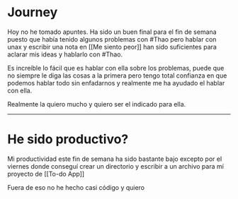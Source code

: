 # Journey 

Hoy no he tomado apuntes. Ha sido un buen final para el fin de semana puesto que había tenido algunos problemas con #Thao  pero hablar con unax y escribir una nota en [[Me siento peor]] han sido suficientes para aclarar mis ideas y hablarlo con #Thao. 

Es increíble lo fácil que es hablar con ella sobre los problemas, puede que no siempre le diga las cosas a la primera pero tengo total confianza en que podemos hablar todo sin enfadarnos y realmente me ha ayudado el hablar con ella. 

Realmente la quiero mucho y quiero ser el indicado para ella.

---
# He sido productivo?

Mi productividad este fin de semana ha sido bastante bajo excepto por el viernes donde conseguí crear un directorio y escribir a un archivo para mí proyecto de [[To-do App]]

Fuera de eso no he hecho casi código y quiero 


